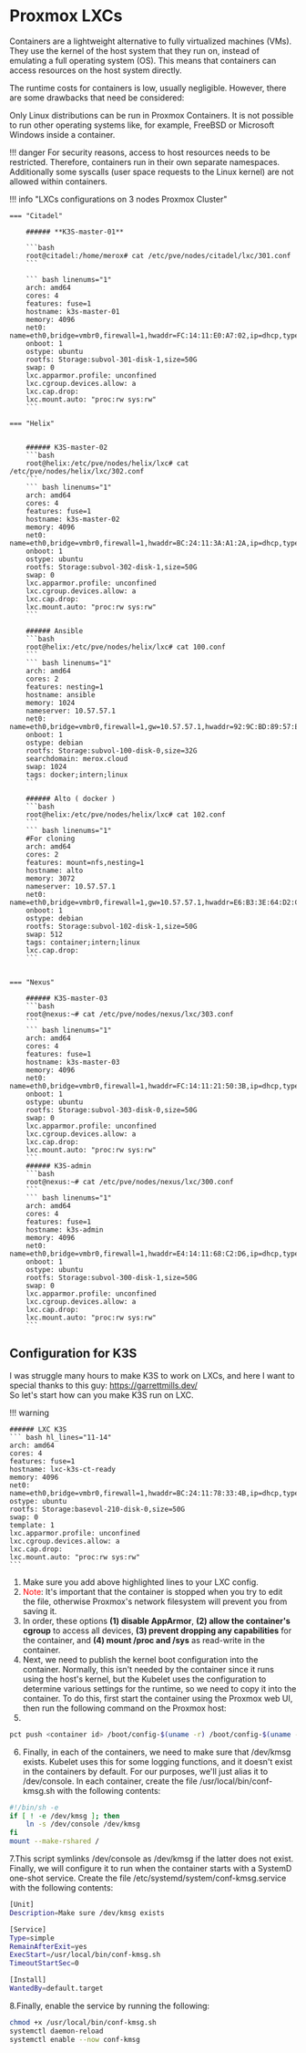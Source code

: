 # Proxmox LXCs

Containers are a lightweight alternative to fully virtualized machines (VMs). They use the kernel of the host system that they run on, instead of emulating a full operating system (OS). This means that containers can access resources on the host system directly.

The runtime costs for containers is low, usually negligible. However, there are some drawbacks that need be considered:

Only Linux distributions can be run in Proxmox Containers. It is not possible to run other operating systems like, for example, FreeBSD or Microsoft Windows inside a container.

!!! danger
    For security reasons, access to host resources needs to be restricted. Therefore, containers run in their own separate namespaces. Additionally some syscalls (user space requests to the Linux kernel) are not allowed within containers.




!!! info "LXCs configurations on 3 nodes Proxmox Cluster"

    === "Citadel"

        ###### **K3S-master-01**

        ```bash
        root@citadel:/home/merox# cat /etc/pve/nodes/citadel/lxc/301.conf
        ```

        ``` bash linenums="1"
        arch: amd64
        cores: 4
        features: fuse=1
        hostname: k3s-master-01
        memory: 4096
        net0: name=eth0,bridge=vmbr0,firewall=1,hwaddr=FC:14:11:E0:A7:02,ip=dhcp,type=veth
        onboot: 1
        ostype: ubuntu
        rootfs: Storage:subvol-301-disk-1,size=50G
        swap: 0
        lxc.apparmor.profile: unconfined
        lxc.cgroup.devices.allow: a
        lxc.cap.drop: 
        lxc.mount.auto: "proc:rw sys:rw"
        ```

    === "Helix"


        ###### K3S-master-02
        ```bash
        root@helix:/etc/pve/nodes/helix/lxc# cat /etc/pve/nodes/helix/lxc/302.conf 
        ```
        ``` bash linenums="1"
        arch: amd64
        cores: 4
        features: fuse=1
        hostname: k3s-master-02
        memory: 4096
        net0: name=eth0,bridge=vmbr0,firewall=1,hwaddr=BC:24:11:3A:A1:2A,ip=dhcp,type=veth
        onboot: 1
        ostype: ubuntu
        rootfs: Storage:subvol-302-disk-1,size=50G
        swap: 0
        lxc.apparmor.profile: unconfined
        lxc.cgroup.devices.allow: a
        lxc.cap.drop: 
        lxc.mount.auto: "proc:rw sys:rw"
        ```

        ###### Ansible
        ```bash
        root@helix:/etc/pve/nodes/helix/lxc# cat 100.conf 
        ```
        ``` bash linenums="1"
        arch: amd64
        cores: 2
        features: nesting=1
        hostname: ansible
        memory: 1024
        nameserver: 10.57.57.1
        net0: name=eth0,bridge=vmbr0,firewall=1,gw=10.57.57.1,hwaddr=92:9C:BD:89:57:E1,ip=10.57.57.113/24,type=veth
        onboot: 1
        ostype: debian
        rootfs: Storage:subvol-100-disk-0,size=32G
        searchdomain: merox.cloud
        swap: 1024
        tags: docker;intern;linux
        ```

        ###### Alto ( docker )
        ```bash
        root@helix:/etc/pve/nodes/helix/lxc# cat 102.conf 
        ```
        ``` bash linenums="1"
        #For cloning
        arch: amd64
        cores: 2
        features: mount=nfs,nesting=1
        hostname: alto
        memory: 3072
        nameserver: 10.57.57.1
        net0: name=eth0,bridge=vmbr0,firewall=1,gw=10.57.57.1,hwaddr=E6:B3:3E:64:D2:CA,ip=10.57.57.56/24,type=veth
        onboot: 1
        ostype: debian
        rootfs: Storage:subvol-102-disk-1,size=50G
        swap: 512
        tags: container;intern;linux
        lxc.cap.drop: 
        ```


    === "Nexus"

        ###### K3S-master-03
        ```bash
        root@nexus:~# cat /etc/pve/nodes/nexus/lxc/303.conf 
        ```
        ``` bash linenums="1"
        arch: amd64
        cores: 4
        features: fuse=1
        hostname: k3s-master-03
        memory: 4096
        net0: name=eth0,bridge=vmbr0,firewall=1,hwaddr=FC:14:11:21:50:3B,ip=dhcp,type=veth
        onboot: 1
        ostype: ubuntu
        rootfs: Storage:subvol-303-disk-0,size=50G
        swap: 0
        lxc.apparmor.profile: unconfined
        lxc.cgroup.devices.allow: a
        lxc.cap.drop: 
        lxc.mount.auto: "proc:rw sys:rw"
        ```
        ###### K3S-admin
        ```bash
        root@nexus:~# cat /etc/pve/nodes/nexus/lxc/300.conf 
        ```
        ``` bash linenums="1"
        arch: amd64
        cores: 4
        features: fuse=1
        hostname: k3s-admin
        memory: 4096
        net0: name=eth0,bridge=vmbr0,firewall=1,hwaddr=E4:14:11:68:C2:D6,ip=dhcp,type=veth
        onboot: 1
        ostype: ubuntu
        rootfs: Storage:subvol-300-disk-1,size=50G
        swap: 0
        lxc.apparmor.profile: unconfined
        lxc.cgroup.devices.allow: a
        lxc.cap.drop: 
        lxc.mount.auto: "proc:rw sys:rw"
        ```

## Configuration for K3S

I was struggle many hours to make K3S to work on LXCs, and here I want to special thanks to this guy: https://garrettmills.dev/ <br>
So let's start how can you make K3S run on LXC.

!!! warning

    ###### LXC K3S 
    ``` bash hl_lines="11-14"
    arch: amd64
    cores: 4
    features: fuse=1
    hostname: lxc-k3s-ct-ready
    memory: 4096
    net0: name=eth0,bridge=vmbr0,firewall=1,hwaddr=BC:24:11:78:33:4B,ip=dhcp,type=veth
    ostype: ubuntu
    rootfs: Storage:basevol-210-disk-0,size=50G
    swap: 0
    template: 1
    lxc.apparmor.profile: unconfined
    lxc.cgroup.devices.allow: a
    lxc.cap.drop: 
    lxc.mount.auto: "proc:rw sys:rw"
    ```

1. Make sure you add above highlighted lines to your LXC config.
2. <font color="red">Note</font>: It's important that the container is stopped when you try to edit the file, otherwise Proxmox's network filesystem will prevent you from saving it.
3. In order, these options **(1) disable AppArmor**, **(2) allow the container's cgroup** to access all devices, **(3) prevent dropping any capabilities** for the container, and **(4) mount /proc and /sys** as read-write in the container.
4. Next, we need to publish the kernel boot configuration into the container. Normally, this isn't needed by the container since it runs using the host's kernel, but the Kubelet uses the configuration to determine various settings for the runtime, so we need to copy it into the container. To do this, first start the container using the Proxmox web UI, then run the following command on the Proxmox host:
5.
```bash
pct push <container id> /boot/config-$(uname -r) /boot/config-$(uname -r)
```
6. Finally, in each of the containers, we need to make sure that /dev/kmsg exists. Kubelet uses this for some logging functions, and it doesn't exist in the containers by default. For our purposes, we'll just alias it to /dev/console. In each container, create the file /usr/local/bin/conf-kmsg.sh with the following contents:

```bash linenums="1"
#!/bin/sh -e
if [ ! -e /dev/kmsg ]; then
    ln -s /dev/console /dev/kmsg
fi
mount --make-rshared /
```

7.This script symlinks /dev/console as /dev/kmsg if the latter does not exist. Finally, we will configure it to run when the container starts with a SystemD one-shot service. Create the file /etc/systemd/system/conf-kmsg.service with the following contents:

```bash linenums="1"
[Unit]
Description=Make sure /dev/kmsg exists

[Service]
Type=simple
RemainAfterExit=yes
ExecStart=/usr/local/bin/conf-kmsg.sh
TimeoutStartSec=0

[Install]
WantedBy=default.target
```

8.Finally, enable the service by running the following:
```bash linenums="1"
chmod +x /usr/local/bin/conf-kmsg.sh
systemctl daemon-reload
systemctl enable --now conf-kmsg
```